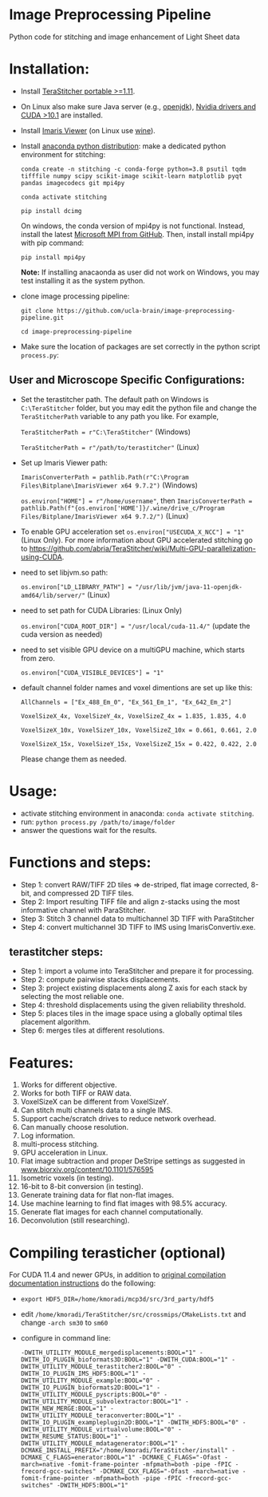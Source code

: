 # Image Preprocessing Pipeline
Python code for stitching and image enhancement of Light Sheet data

# Installation:
* Install [TeraStitcher portable >=1.11](https://github.com/abria/TeraStitcher/wiki/Binary-packages).
* On Linux also make sure Java server (e.g., [openjdk](https://openjdk.java.net/install/)), [Nvidia drivers and CUDA >10.1](https://docs.nvidia.com/cuda/cuda-installation-guide-linux/index.html#ubuntu-installation) are installed.
* Install [Imaris Viewer](https://viewer.imaris.com/download/ImarisViewer9_7_2w64.exe) (on Linux use [wine](https://vitux.com/how-to-install-wine-on-ubuntu/)).
* Install [anaconda python distribution](https://www.anaconda.com/products/individual):
   make a dedicated python environment for stitching:

   `conda create -n stitching -c conda-forge python=3.8 psutil tqdm tifffile numpy scipy scikit-image scikit-learn matplotlib pyqt pandas imagecodecs git mpi4py`
   
   `conda activate stitching`
    
   `pip install dcimg`
   
   On windows, the conda version of mpi4py is not functional. Instead, install the latest [Microsoft MPI from GitHub](https://github.com/microsoft/Microsoft-MPI). 
   Then, install install mpi4py with pip command:
   
   `pip install mpi4py`
   
   **Note:** If installing anacaonda as user did not work on Windows, you may test installing it as the system python.

* clone image processing pipeline:

  `git clone https://github.com/ucla-brain/image-preprocessing-pipeline.git`

  `cd image-preprocessing-pipeline`

* Make sure the location of packages are set correctly in the python script `process.py`:

## User and Microscope Specific Configurations:

* Set the terastitcher path. The default path on Windows is `C:\TeraStitcher` folder, but you may edit the python file and change the `TeraStitcherPath` variable to any path you like. For example,

   `TeraStitcherPath = r"C:\TeraStitcher"` (Windows)

   `TeraStitcherPath = r"/path/to/terastitcher"` (Linux)

* Set up Imaris Viewer path:

   `ImarisConverterPath = pathlib.Path(r"C:\Program Files\Bitplane\ImarisViewer x64 9.7.2")` (Windows)

   `os.environ["HOME"] = r"/home/username"`, then `ImarisConverterPath = pathlib.Path(f"{os.environ['HOME']}/.wine/drive_c/Program Files/Bitplane/ImarisViewer x64 9.7.2/")` (Linux)

* To enable GPU acceleration set `os.environ["USECUDA_X_NCC"] = "1"` (Linux Only). For more information about GPU accelerated stitching go to https://github.com/abria/TeraStitcher/wiki/Multi-GPU-parallelization-using-CUDA.

* need to set libjvm.so path:

   `os.environ["LD_LIBRARY_PATH"] = "/usr/lib/jvm/java-11-openjdk-amd64/lib/server/"` (Linux)

* need to set path for CUDA Libraries: (Linux Only)

   `os.environ["CUDA_ROOT_DIR"] = "/usr/local/cuda-11.4/"` (update the cuda version as needed)

* need to set visible GPU device on a multiGPU machine, which starts from zero.

   `os.environ["CUDA_VISIBLE_DEVICES"] = "1"`

* default channel folder names and voxel dimentions are set up like this:

   `AllChannels = ["Ex_488_Em_0", "Ex_561_Em_1", "Ex_642_Em_2"]`

   `VoxelSizeX_4x, VoxelSizeY_4x, VoxelSizeZ_4x = 1.835, 1.835, 4.0`

   `VoxelSizeX_10x, VoxelSizeY_10x, VoxelSizeZ_10x = 0.661, 0.661, 2.0`

   `VoxelSizeX_15x, VoxelSizeY_15x, VoxelSizeZ_15x = 0.422, 0.422, 2.0`

   Please change them as needed.

# Usage:
* activate stitching environment in anaconda: `conda activate stitching`.
* run: `python process.py /path/to/image/folder`
* answer the questions wait for the results.

# Functions and steps:
* Step 1: convert RAW/TIFF 2D tiles => de-striped, flat image corrected, 8-bit, and compressed 2D TIFF tiles.
* Step 2: Import resulting TIFF file and align z-stacks using the most informative channel with ParaStitcher.
* Step 3: Stitch 3 channel data to multichannel 3D TIFF with ParaStitcher
* Step 4: convert multichannel 3D TIFF to IMS using ImarisConvertiv.exe.

## terastitcher steps:
* Step 1: import a volume into TeraStitcher and prepare it for processing.
* Step 2: compute pairwise stacks displacements.
* Step 3: project existing displacements along Z axis for each stack by selecting the most reliable one.
* Step 4: threshold displacements using the given reliability threshold.
* Step 5: places tiles in the image space using a globally optimal tiles placement algorithm.
* Step 6: merges tiles at different resolutions.

# Features:
1. Works for different objective.
2. Works for both TIFF or RAW data.
3. VoxelSizeX can be different from VoxelSizeY.
4. Can stitch multi channels data to a single IMS.
5. Support cache/scratch drives to reduce network overhead.
6. Can manually choose resolution.
7. Log information.
8. multi-process stitching.
9. GPU acceleration in Linux.
10. Flat image subtraction and proper DeStripe settings as suggested in www.biorxiv.org/content/10.1101/576595
11. Isometric voxels (in testing).
12. 16-bit to 8-bit conversion (in testing).
13. Generate training data for flat non-flat images.
14. Use machine learning to find flat images with 98.5% accuracy.
15. Generate flat images for each channel computationally.
16. Deconvolution (still researching).

# Compiling terasticher (optional)
For CUDA 11.4 and newer GPUs, in addition to [original compilation documentation instructions](https://github.com/abria/TeraStitcher/wiki/Get-and-build-source-code) do the following:

* `export HDF5_DIR=/home/kmoradi/mcp3d/src/3rd_party/hdf5`

* edit `/home/kmoradi/TeraStitcher/src/crossmips/CMakeLists.txt` and change `-arch sm30` to `sm60`

* configure in command line:

   ```
   -DWITH_UTILITY_MODULE_mergedisplacements:BOOL="1" -DWITH_IO_PLUGIN_bioformats3D:BOOL="1" -DWITH_CUDA:BOOL="1" -DWITH_UTILITY_MODULE_terastitcher2:BOOL="0" -DWITH_IO_PLUGIN_IMS_HDF5:BOOL="1" -DWITH_UTILITY_MODULE_example:BOOL="0" -DWITH_IO_PLUGIN_bioformats2D:BOOL="1" -DWITH_UTILITY_MODULE_pyscripts:BOOL="0" -DWITH_UTILITY_MODULE_subvolextractor:BOOL="1" -DWITH_NEW_MERGE:BOOL="1" -DWITH_UTILITY_MODULE_teraconverter:BOOL="1" -DWITH_IO_PLUGIN_exampleplugin2D:BOOL="1" -DWITH_HDF5:BOOL="0" -DWITH_UTILITY_MODULE_virtualvolume:BOOL="0" -DWITH_RESUME_STATUS:BOOL="1" -DWITH_UTILITY_MODULE_mdatagenerator:BOOL="1" -DCMAKE_INSTALL_PREFIX="/home/kmoradi/TeraStitcher/install" -DCMAKE_C_FLAGS=enerator:BOOL="1" -DCMAKE_C_FLAGS="-Ofast -march=native -fomit-frame-pointer -mfpmath=both -pipe -fPIC -frecord-gcc-switches" -DCMAKE_CXX_FLAGS="-Ofast -march=native -fomit-frame-pointer -mfpmath=both -pipe -fPIC -frecord-gcc-switches" -DWITH_HDF5:BOOL="1"
   ```
